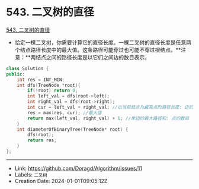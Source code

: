 # 543. 二叉树的直径

[543. 二叉树的直径](https://leetcode.cn/problems/diameter-of-binary-tree/)
- 给定一棵二叉树，你需要计算它的直径长度。一棵二叉树的直径长度是任意两个结点路径长度中的最大值。这条路径可能穿过也可能不穿过根结点。**注意：**两结点之间的路径长度是以它们之间边的数目表示。
```C++
class Solution {
public:
    int res = INT_MIN;
    int dfs(TreeNode *root){
        if(!root) return 0;
        int left_val = dfs(root->left);
        int right_val = dfs(root->right);
        int cur = left_val + right_val; //以当前结点为最高点的路径长度: 边的数目
        res = max(res, cur); //最大值
        return max(left_val, right_val) + 1; //单边的最大路径和: 点的数目
    }
    int diameterOfBinaryTree(TreeNode* root) {
        dfs(root);
        return res;
    }
};
```

---

* Link: https://github.com/Doragd/Algorithm/issues/11
* Labels: `二叉树`
* Creation Date: 2024-01-01T09:05:12Z
